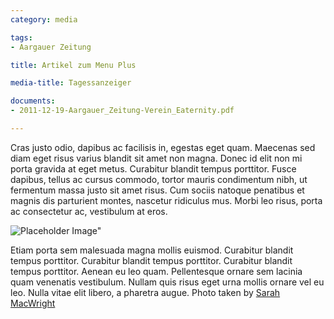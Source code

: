 ```yaml
---
category: media

tags:
- Aargauer Zeitung

title: Artikel zum Menu Plus

media-title: Tagessanzeiger

documents:
- 2011-12-19-Aargauer_Zeitung-Verein_Eaternity.pdf

---
```


Cras justo odio, dapibus ac facilisis in, egestas eget quam. Maecenas sed diam eget risus varius blandit sit amet non magna. Donec id elit non mi porta gravida at eget metus. Curabitur blandit tempus porttitor. Fusce dapibus, tellus ac cursus commodo, tortor mauris condimentum nibh, ut fermentum massa justo sit amet risus. Cum sociis natoque penatibus et magnis dis parturient montes, nascetur ridiculus mus. Morbi leo risus, porta ac consectetur ac, vestibulum at eros.

![Placeholder Image"][2]

Etiam porta sem malesuada magna mollis euismod. Curabitur blandit tempus porttitor. Curabitur blandit tempus porttitor. Curabitur blandit tempus porttitor. Aenean eu leo quam. Pellentesque ornare sem lacinia quam venenatis vestibulum. Nullam quis risus eget urna mollis ornare vel eu leo. Nulla vitae elit libero, a pharetra augue. Photo taken by [Sarah MacWright][1]

[1]: http://sarahmacwright.com
[2]: http://placehold.it/452x150 "Placeholder Image"
